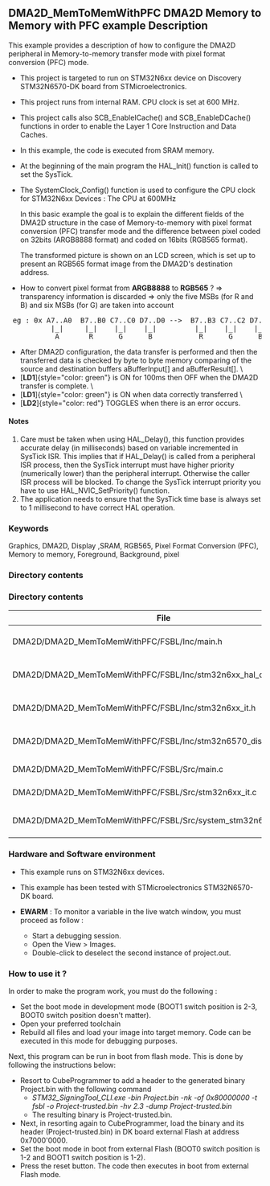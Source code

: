 ## <b>DMA2D_MemToMemWithPFC DMA2D Memory to Memory with PFC example Description</b>

This example provides a description of how to configure the DMA2D peripheral in Memory-to-memory transfer mode with
pixel format conversion (PFC) mode.

- This project is targeted to run on STM32N6xx device on Discovery STM32N6570-DK board from STMicroelectronics.

- This project runs from internal RAM. CPU clock is set at 600 MHz.

- This project calls also SCB_EnableICache() and SCB_EnableDCache() functions in order to enable
the Layer 1 Core Instruction and Data Caches.

- In this example, the code is executed from SRAM memory.

- At the beginning of the main program the HAL_Init() function is called to set the SysTick.

- The SystemClock_Config() function is used to configure the CPU clock for STM32N6xx Devices :
  The CPU at 600MHz

  In this basic example the goal is to explain the different fields of the DMA2D 
  structure in the case of Memory-to-memory with pixel format conversion (PFC) transfer mode
  and the difference between pixel coded on 32bits (ARGB8888 format) and coded on 16bits (RGB565 format).
  
  The transformed picture is shown on an LCD screen, which is set up to present an RGB565 format image
  from the DMA2D's destination address.
  
- How to convert pixel format from **ARGB8888** to **RGB565** ?
 => transparency information is discarded 
 => only the five MSBs (for R and B) and six MSBs (for G) are taken into account </p>
<pre>
 eg : 0x A7..A0  B7..B0 C7..C0 D7..D0 -->  B7..B3 C7..C2 D7..D3    
          |_|     |_|    |_|    |_|         |_|    |_|    |_|
           A       R      G      B           R      G      B
</pre>

- After DMA2D configuration, the data transfer is performed and then the transferred
data is checked by byte to byte memory comparing of the source and destination buffers aBufferInput[] and aBufferResult[].
\
 - [**LD1**]{style="color: green"} is ON for 100ms then OFF when the DMA2D transfer is complete.
\
 - [**LD1**]{style="color: green"} is ON when data correctly transferred
\
 - [**LD2**]{style="color: red"} TOGGLES when there is an error occurs.


#### <b>Notes</b>

 1. Care must be taken when using HAL_Delay(), this function provides accurate delay (in milliseconds)
    based on variable incremented in SysTick ISR. This implies that if HAL_Delay() is called from
    a peripheral ISR process, then the SysTick interrupt must have higher priority (numerically lower)
    than the peripheral interrupt. Otherwise the caller ISR process will be blocked.
    To change the SysTick interrupt priority you have to use HAL_NVIC_SetPriority() function.
 2. The application needs to ensure that the SysTick time base is always set to 1 millisecond
    to have correct HAL operation.
 

### <b>Keywords</b>

Graphics, DMA2D, Display ,SRAM, RGB565, Pixel Format Conversion (PFC), Memory to memory, Foreground,
Background, pixel

### <b>Directory contents</b>
### <b>Directory contents</b>

File | Description
 --- | ---
  DMA2D/DMA2D_MemToMemWithPFC/FSBL/Inc/main.h                       | Header for main.c module
  DMA2D/DMA2D_MemToMemWithPFC/FSBL/Inc/stm32n6xx_hal_conf.h         | HAL Configuration file
  DMA2D/DMA2D_MemToMemWithPFC/FSBL/Inc/stm32n6xx_it.h               | Interrupt handlers header file
  DMA2D/DMA2D_MemToMemWithPFC/FSBL/Inc/stm32n6570_discovery_conf.h  | DMA2D Configuration file
  DMA2D/DMA2D_MemToMemWithPFC/FSBL/Src/main.c                       | Main program
  DMA2D/DMA2D_MemToMemWithPFC/FSBL/Src/stm32n6xx_it.c               | Interrupt handlers
  DMA2D/DMA2D_MemToMemWithPFC/FSBL/Src/system_stm32n6xx.c           | STM32N6xx system source file


### <b>Hardware and Software environment</b>

  - This example runs on STM32N6xx devices.

  - This example has been tested with STMicroelectronics STM32N6570-DK
    board.

  - **EWARM** : To monitor a variable in the live watch window, you must proceed as follow :
    - Start a debugging session.
    - Open the View > Images.
    - Double-click to deselect the second instance of project.out. 

### <b>How to use it ?</b>

In order to make the program work, you must do the following :
 - Set the boot mode in development mode (BOOT1 switch position is 2-3, BOOT0 switch position doesn't matter).
 - Open your preferred toolchain
 - Rebuild all files and load your image into target memory. Code can be executed in this mode for debugging purposes.

 Next, this program can be run in boot from flash mode. This is done by following the instructions below:

 - Resort to CubeProgrammer to add a header to the generated binary Project.bin with the following command
   - *STM32_SigningTool_CLI.exe -bin Project.bin -nk -of 0x80000000 -t fsbl -o Project-trusted.bin -hv 2.3 -dump Project-trusted.bin*
   - The resulting binary is Project-trusted.bin.
 - Next, in resorting again to CubeProgrammer, load the binary and its header (Project-trusted.bin) in DK board external Flash at address 0x7000'0000.
 - Set the boot mode in boot from external Flash (BOOT0 switch position is 1-2 and BOOT1 switch position is 1-2).
 - Press the reset button. The code then executes in boot from external Flash mode.

